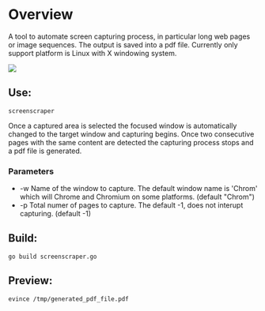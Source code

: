 # Overview
A tool to automate screen capturing process, in particular long web pages or image sequences. The output is saved into a pdf file.
Currently only support platform is Linux with X windowing system.

![](images/demo.gif)

## Use:
```
screenscraper
```
Once a captured area is selected the focused window is automatically changed to the target window and capturing begins. Once two consecutive pages with the same content are detected the capturing process stops and a pdf file is generated.

### Parameters

- -w Name of the window to capture. The default window name is 'Chrom' which will Chrome and Chromium on some platforms. (default "Chrom")
- -p Total numer of pages to capture. The default -1, does not interupt capturing. (default -1)
 
## Build:
```
go build screenscraper.go
```
 
## Preview:
```
evince /tmp/generated_pdf_file.pdf
```
